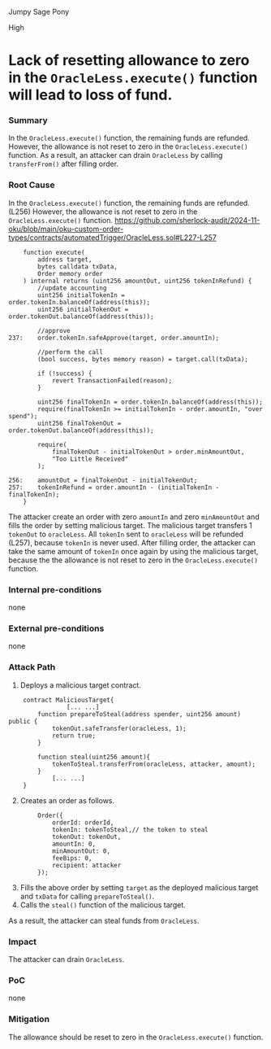 Jumpy Sage Pony

High

# Lack of resetting allowance to zero in the `OracleLess.execute()` function will lead to loss of fund.

### Summary
In the `OracleLess.execute()` function, the remaining funds are refunded. However, the allowance is not reset to zero in the `OracleLess.execute()` function. As a result, an attacker can drain `OracleLess` by calling `transferFrom()` after filling order.

### Root Cause
In the `OracleLess.execute()` function, the remaining funds are refunded.(L256)
However, the allowance is not reset to zero in the `OracleLess.execute()` function.
https://github.com/sherlock-audit/2024-11-oku/blob/main/oku-custom-order-types/contracts/automatedTrigger/OracleLess.sol#L227-L257
```solidity
    function execute(
        address target,
        bytes calldata txData,
        Order memory order
    ) internal returns (uint256 amountOut, uint256 tokenInRefund) {
        //update accounting
        uint256 initialTokenIn = order.tokenIn.balanceOf(address(this));
        uint256 initialTokenOut = order.tokenOut.balanceOf(address(this));

        //approve
237:    order.tokenIn.safeApprove(target, order.amountIn);

        //perform the call
        (bool success, bytes memory reason) = target.call(txData);

        if (!success) {
            revert TransactionFailed(reason);
        }

        uint256 finalTokenIn = order.tokenIn.balanceOf(address(this));
        require(finalTokenIn >= initialTokenIn - order.amountIn, "over spend");
        uint256 finalTokenOut = order.tokenOut.balanceOf(address(this));

        require(
            finalTokenOut - initialTokenOut > order.minAmountOut,
            "Too Little Received"
        );

256:    amountOut = finalTokenOut - initialTokenOut;
257:    tokenInRefund = order.amountIn - (initialTokenIn - finalTokenIn);
    }
```
The attacker create an order with zero `amountIn` and zero `minAmountOut` and fills the order by setting malicious target. The malicious target transfers 1 `tokenOut` to `oracleLess`. All `tokenIn` sent to `oracleLess` will be refunded (L257), because `tokenIn` is never used.
After filling order, the attacker can take the same amount of `tokenIn` once again by using the malicious target, because the the allowance is not reset to zero in the `OracleLess.execute()` function.

### Internal pre-conditions
none

### External pre-conditions
none

### Attack Path
1. Deploys a malicious target contract. 
```solidity
    contract MaliciousTarget{
                [... ...]
        function prepareToSteal(address spender, uint256 amount) public {
            tokenOut.safeTransfer(oracleLess, 1);
            return true;
        }

        function steal(uint256 amount){
            tokenToSteal.transferFrom(oracleLess, attacker, amount);
        }
            [... ...]
    }    
```
2. Creates an order as follows.
```solidity
        Order({
            orderId: orderId,
            tokenIn: tokenToSteal,// the token to steal
            tokenOut: tokenOut,
            amountIn: 0,
            minAmountOut: 0,
            feeBips: 0,
            recipient: attacker
        });
```
3. Fills the above order by setting `target` as the deployed malicious target and `txData` for calling `prepareToSteal()`.
4. Calls the `steal()` function of the malicious target.

As a result, the attacker can steal funds from `OracleLess`.

### Impact
The attacker can drain `OracleLess`.

### PoC
none

### Mitigation
The allowance should be reset to zero in the `OracleLess.execute()` function.
